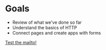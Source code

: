 # Goals

* Review of what we've done so far
* Understand the basics of HTTP
* Connect pages and create apps with forms

<a href="mailto:brian@brianeng.com">Test the mailto!</a>
